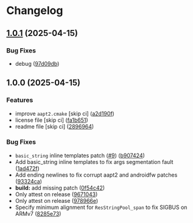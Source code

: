 # Changelog

## [1.0.1](https://github.com/Taknok/aapt2/compare/v1.0.0...v1.0.1) (2025-04-15)


### Bug Fixes

* debug ([97d09db](https://github.com/Taknok/aapt2/commit/97d09db1ad8e1def8ebfbd0dfb5971cc90ba4c18))

## 1.0.0 (2025-04-15)


### Features

* improve `aapt2.cmake` [skip ci] ([a2d190f](https://github.com/Taknok/aapt2/commit/a2d190f1cfaaacf8c0bd58dab77150750ac53cb1))
* license file [skip ci] ([fa1b651](https://github.com/Taknok/aapt2/commit/fa1b651994ba3fd3bfed29eedaf61f8008702bd2))
* readme file [skip ci] ([2896964](https://github.com/Taknok/aapt2/commit/2896964ac4ae62fc16f8b8dda43393a9736d2f9f))


### Bug Fixes

* `basic_string` inline templates patch ([#9](https://github.com/Taknok/aapt2/issues/9)) ([b907424](https://github.com/Taknok/aapt2/commit/b907424500fa6fd7854709f6da7dda31fdd27895))
* Add basic_string inline templates to fix args segmentation fault ([1ad472f](https://github.com/Taknok/aapt2/commit/1ad472f5009d0751a352299e54bf375ea0e65ba3))
* Add ending newlines to fix corrupt aapt2 and androidfw patches ([93324ca](https://github.com/Taknok/aapt2/commit/93324ca91e4fda47c96e314c4fcb0c01525f489b))
* **build:** add missing patch ([0f54c42](https://github.com/Taknok/aapt2/commit/0f54c42919a3fd0e57106875d2fb2a34ab732987))
* Only attest on release ([9671043](https://github.com/Taknok/aapt2/commit/9671043a552a8fe2a8e80dfd6c247daffc0441da))
* Only attest on release ([978966e](https://github.com/Taknok/aapt2/commit/978966e0f0d8ec53367ba6f4d5e41df72afceafd))
* Specify minimum alignment for `ResStringPool_span` to fix SIGBUS on ARMv7 ([8285e73](https://github.com/Taknok/aapt2/commit/8285e73cd789e7f9d1c7ade968c54b61b5292a3d))
